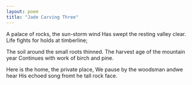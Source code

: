 ```yaml
---
layout: poem
title: "Jade Carving Three"
---
```


A palace of rocks, the sun-storm wind
Has swept the resting valley clear.
Life fights  for holds at timberline;

The soil around the small roots thinned.
The harvest age of the mountain year
Continues with work of birch and pine.

Here is the home, the private place,
We pause by the woodsman andwe hear
His echoed song fromt he tall rock face.
